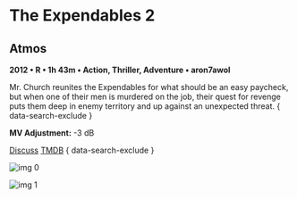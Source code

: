 # The Expendables 2

## Atmos

**2012 • R • 1h 43m • Action, Thriller, Adventure • aron7awol**

Mr. Church reunites the Expendables for what should be an easy paycheck, but when one of their men is murdered on the job, their quest for revenge puts them deep in enemy territory and up against an unexpected threat.
{ data-search-exclude }

**MV Adjustment:** -3 dB

[Discuss](https://www.avsforum.com/threads/bass-eq-for-filtered-movies.2995212/post-58246674)  [TMDB](https://www.themoviedb.org/movie/76163)
{ data-search-exclude }

![img 0](https://i.imgur.com/ClOeWMO.jpg)

![img 1](https://i.imgur.com/yH6SrLL.png)


